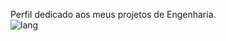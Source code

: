 Perfil dedicado aos meus projetos de Engenharia.<br>
![lang](https://github-readme-stats.vercel.app/api/top-langs/?username=brunohermes) 
